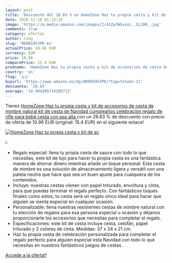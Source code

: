```yaml
---
layout: post
title: 'Descuento del 28.83 % en HomeZone Haz tu propia cesta y kit de ac'
date: 2020-12-18 01:12:24
image: 'https://m.media-amazon.com/images/I/41Zw7WGsxsL._SL200_.jpg'
comments: true
category: ofertas
author: ring
slug: 'B08N19V3PK-es'
actualPrice: 10.96 EUR
currency: EUR
price: 10.96
comparePrice: 15.4 EUR
prodname: 'HomeZone Haz tu propia cesta y kit de accesorios de cesta de mimbre natural  kit de cesta de Navidad  cumpleaños  celebración  regalo de rifle para bebé  cesta con asa alta '
country: 'es'
flag: '🇪🇸'
buyurl: 'https://www.amazon.es/dp/B08N19V3PK/?tag=tolees-21'
descuento: '28.83'
average: '14.904285714285713'
---
```


Tienes [HomeZone Haz tu propia cesta y kit de accesorios de cesta de mimbre natural  kit de cesta de Navidad  cumpleaños  celebración  regalo de rifle para bebé  cesta con asa alta ](https://www.amazon.es/dp/B08N19V3PK/?tag=tolees-21) con un 28.83 % de descuento con precio de oferta de 10.96 EUR (original: 15.4 EUR) en el siguiente enlace!

[![HomeZone Haz tu propia cesta y kit de ac](https://m.media-amazon.com/images/I/41Zw7WGsxsL._SL200_.jpg)](https://www.amazon.es/dp/B08N19V3PK/?tag=tolees-21)

ℹ️:

- Regalo especial: llena tu propia cesta de sauce con todo lo que necesitas, este kit de lujo para hacer tu propia cesta es una fantástica manera de ahorrar dinero mientras añade un toque personal. Esta cesta de mimbre es una solución de almacenamiento ligera y versátil con una paleta neutra que hace que sea un buen ajuste para cualquiera de los contenidos.
- Incluye: nuestras cestas vienen con papel triturado, envoltura y cinta, para que puedas terminar el regalo perfecto. Con fantásticos toques finales como estos, tu cesta será un regalo único ideal para hacer que alguien se sienta especial en cualquier ocasión.
- Personalizable: llena nuestras resistentes cestas de mimbre natural con tu elección de regalos para esa persona especial u ocasión y déjanos proporcionarte los accesorios que necesitas para completar el regalo.
- Especificaciones: este kit de cesta incluye cesta, celofán, papel triturado y 2 colores de cinta. Medidas: 37 x 34 x 21 cm.
- Haz tu propia cesta de celebración personalizada para completar el regalo perfecto para alguien especial esta Navidad con todo lo que necesitas en nuestros fantásticos juegos de cestas.

[Accede a la oferta!!](https://www.amazon.es/dp/B08N19V3PK/?tag=tolees-21)
